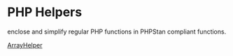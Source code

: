 # PHP Helpers
enclose and simplify regular PHP functions in PHPStan compliant functions.

[ArrayHelper](../main/doc/ArrayHelper.md)

